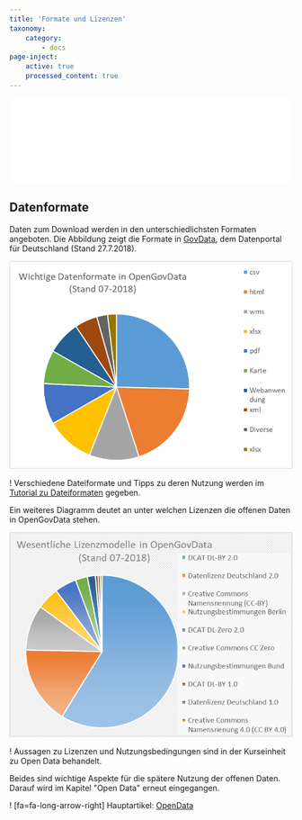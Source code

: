 ```yaml
---
title: 'Formate und Lizenzen'
taxonomy:
    category:
        - docs
page-inject:
    active: true
    processed_content: true
---
```


<!--"[plugin:page-inject](http://localhost:2030/openx/vorlesung/open-govdata/formate/auswertung_govdata.html)-->

<!--<div  class="embed-responsive">
  <iframe id="frame_id" src="formate/auswertung_govdata2.html" class="embed-responsive-item" onload="resizeIFrameToFitContent(this)"></iframe>
<div>-->

  <iframe id="frame_id" src="formate/auswertung_govdata2.html" width="100%" frameborder="0" onload="resizeIFrameToFitContent(this)"></iframe>
<script type="application/javascript">

function resizeIFrameToFitContent( iFrame ) {

    iFrame.width  = iFrame.contentWindow.document.body.scrollWidth;
    iFrame.height = iFrame.contentWindow.document.body.scrollHeight;
}

window.addEventListener('DOMContentLoaded', function(e) {

    var iFrame = document.getElementById( 'frame_id' );
    resizeIFrameToFitContent( iFrame );
} );

</script>









## Datenformate

Daten zum Download werden in den unterschiedlichsten Formaten angeboten. Die Abbildung zeigt die Formate in [GovData](https://www.govdata.de/), dem Datenportal für Deutschland (Stand 27.7.2018).

![](OGDFormate.png?lightbox=800&resize=300&classes=caption "Gängige Datenformate")

! Verschiedene Dateiformate und Tipps zu deren Nutzung werden im [Tutorial zu Dateiformaten](https://learn.opengeoedu.de/tutorials/OGE-Tutorial_Dateiformate.pdf?target=_blank) gegeben.

Ein weiteres Diagramm deutet an unter welchen Lizenzen die offenen Daten in OpenGovData stehen.

![](OGDLizenzen.png?lightbox=800&resize=300&classes=caption "Gängige Lizenzen")

! Aussagen zu Lizenzen und Nutzungsbedingungen sind in der Kurseinheit zu Open Data behandelt.

Beides sind wichtige Aspekte für die spätere Nutzung der offenen Daten. Darauf wird im Kapitel "Open Data" erneut eingegangen.

! [fa=fa-long-arrow-right] Hauptartikel: [OpenData](/opendata)

